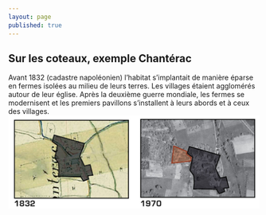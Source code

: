 ```yaml
---
layout: page
published: true
---
```


## Sur les coteaux, exemple Chantérac

Avant 1832 (cadastre napoléonien) l’habitat s’implantait de manière éparse en fermes isolées au milieu de leurs terres. Les villages étaient agglomérés autour de leur église.
Après la deuxième guerre mondiale, les fermes se modernisent et les premiers pavillons s’installent à leurs abords et à ceux des villages.
![](data/images/1/histoire/1_histoire_POP2.jpg)